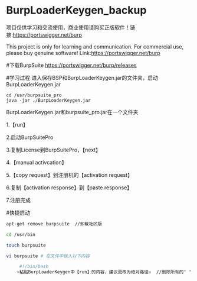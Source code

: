 # BurpLoaderKeygen_backup

项目仅供学习和交流使用，商业使用请购买正版软件！链接:https://portswigger.net/burp

This project is only for learning and communication. For commercial use, please buy genuine software! Link:https://portswigger.net/burp

#下载BurpSuite
https://portswigger.net/burp/releases

#学习过程 
进入保存BSP和BurpLoaderKeygen.jar的文件夹，启动BurpLoaderKeygen.jar

```
cd /usr/burpsuite_pro
java -jar ./BurpLoaderKeygen.jar
```

BurpLoaderKeygen.jar和burpsuite_pro.jar在一个文件夹


1.【run】

2.启动BurpSuitePro

3.复制License到BurpSuitePro，【next】

4.【manual activcation】

5.【copy request】到注册机的【activation request】

6.复制【activation response】到【paste response】

7.注册完成

#快捷启动
```bash
apt-get remove burpsuite  //卸载社区版

cd /usr/bin

touch burpsuite

vi burpsuite # 在文件中输入以下内容

     #!/bin/bash
    <粘贴BurpLoaderKeygen中【run】的内容，建议更改为绝对路径>  //删除所有的" "

```
